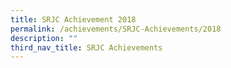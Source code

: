 ```yaml
---
title: SRJC Achievement 2018
permalink: /achievements/SRJC-Achievements/2018
description: ""
third_nav_title: SRJC Achievements
---
```

